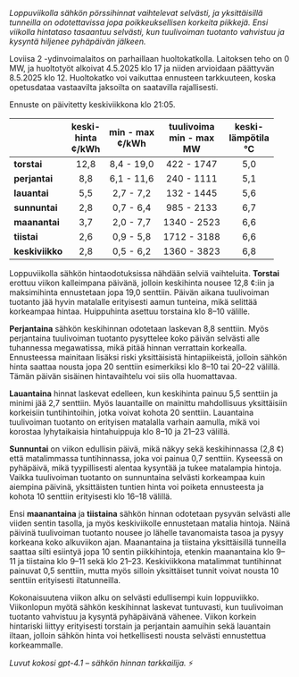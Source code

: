 *Loppuviikolla sähkön pörssihinnat vaihtelevat selvästi, ja yksittäisillä tunneilla on odotettavissa jopa poikkeuksellisen korkeita piikkejä. Ensi viikolla hintataso tasaantuu selvästi, kun tuulivoiman tuotanto vahvistuu ja kysyntä hiljenee pyhäpäivän jälkeen.*

Loviisa 2 -ydinvoimalaitos on parhaillaan huoltokatkolla. Laitoksen teho on 0 MW, ja huoltotyöt alkoivat 4.5.2025 klo 17 ja niiden arvioidaan päättyvän 8.5.2025 klo 12. Huoltokatko voi vaikuttaa ennusteen tarkkuuteen, koska opetusdataa vastaavilta jaksoilta on saatavilla rajallisesti.

Ennuste on päivitetty keskiviikkona klo 21:05.

|              | keski-<br>hinta<br>¢/kWh | min - max<br>¢/kWh | tuulivoima<br>min - max<br>MW | keski-<br>lämpötila<br>°C |
|:-------------|:----------------:|:----------------:|:-------------:|:-------------:|
| **torstai**    |       12,8       |   8,4 - 19,0     |  422 - 1747   |      5,0      |
| **perjantai**  |        8,8       |   6,1 - 11,6     |  240 - 1111   |      5,1      |
| **lauantai**   |        5,5       |   2,7 - 7,2      |  132 - 1445   |      5,6      |
| **sunnuntai**  |        2,8       |   0,7 - 6,4      |  985 - 2133   |      6,7      |
| **maanantai**  |        3,7       |   2,0 - 7,7      | 1340 - 2523   |      6,6      |
| **tiistai**    |        2,6       |   0,9 - 5,8      | 1712 - 3188   |      6,6      |
| **keskiviikko**|        2,8       |   0,5 - 6,2      | 1360 - 3823   |      6,8      |

Loppuviikolla sähkön hintaodotuksissa nähdään selviä vaihteluita. **Torstai** erottuu viikon kalleimpana päivänä, jolloin keskihinta nousee 12,8 ¢:iin ja maksimihinta ennustetaan jopa 19,0 senttiin. Päivän aikana tuulivoiman tuotanto jää hyvin matalalle erityisesti aamun tunteina, mikä selittää korkeampaa hintaa. Huippuhinta asettuu torstaina klo 8–10 välille.

**Perjantaina** sähkön keskihinnan odotetaan laskevan 8,8 senttiin. Myös perjantaina tuulivoiman tuotanto pysyttelee koko päivän selvästi alle tuhannessa megawatissa, mikä pitää hinnan verrattain korkealla. Ennusteessa mainitaan lisäksi riski yksittäisistä hintapiikeistä, jolloin sähkön hinta saattaa nousta jopa 20 senttiin esimerkiksi klo 8–10 tai 20–22 välillä. Tämän päivän sisäinen hintavaihtelu voi siis olla huomattavaa.

**Lauantaina** hinnat laskevat edelleen, kun keskihinta painuu 5,5 senttiin ja minimi jää 2,7 senttiin. Myös lauantaille on mainittu mahdollisuus yksittäisiin korkeisiin tuntihintoihin, jotka voivat kohota 20 senttiin. Lauantaina tuulivoiman tuotanto on erityisen matalalla varhain aamulla, mikä voi korostaa lyhytaikaisia hintahuippuja klo 8–10 ja 21–23 välillä.

**Sunnuntai** on viikon edullisin päivä, mikä näkyy sekä keskihinnassa (2,8 ¢) että matalimmassa tuntihinnassa, joka voi painua 0,7 senttiin. Kyseessä on pyhäpäivä, mikä tyypillisesti alentaa kysyntää ja tukee matalampia hintoja. Vaikka tuulivoiman tuotanto on sunnuntaina selvästi korkeampaa kuin aiempina päivinä, yksittäisten tuntien hinta voi poiketa ennusteesta ja kohota 10 senttiin erityisesti klo 16–18 välillä.

Ensi **maanantaina** ja **tiistaina** sähkön hinnan odotetaan pysyvän selvästi alle viiden sentin tasolla, ja myös keskiviikolle ennustetaan matalia hintoja. Näinä päivinä tuulivoiman tuotanto nousee jo lähelle tavanomaista tasoa ja pysyy korkeana koko alkuviikon ajan. Maanantaina ja tiistaina yksittäisillä tunneilla saattaa silti esiintyä jopa 10 sentin piikkihintoja, etenkin maanantaina klo 9–11 ja tiistaina klo 9–11 sekä klo 21–23. Keskiviikkona matalimmat tuntihinnat painuvat 0,5 senttiin, mutta myös silloin yksittäiset tunnit voivat nousta 10 senttiin erityisesti iltatunneilla.

Kokonaisuutena viikon alku on selvästi edullisempi kuin loppuviikko. Viikonlopun myötä sähkön keskihinnat laskevat tuntuvasti, kun tuulivoiman tuotanto vahvistuu ja kysyntä pyhäpäivänä vähenee. Viikon korkein hintariski liittyy erityisesti torstain ja perjantain aamuihin sekä lauantain iltaan, jolloin sähkön hinta voi hetkellisesti nousta selvästi ennustettua korkeammalle.

*Luvut kokosi gpt-4.1 – sähkön hinnan tarkkailija.* ⚡
